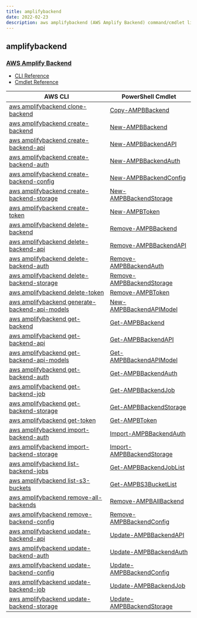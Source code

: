 ```yaml
---
title: amplifybackend
date: 2022-02-23
description: aws amplifybackend (AWS Amplify Backend) command/cmdlet list.
---
```


## amplifybackend

### [AWS Amplify Backend](https://aws.amazon.com/amplify/)

* [CLI Reference](https://docs.aws.amazon.com/cli/latest/reference/amplifybackend/index.html)
* [Cmdlet Reference](https://docs.aws.amazon.com/powershell/latest/reference/items/AmplifyBackend_cmdlets.html)

|AWS CLI|PowerShell Cmdlet|
|----|----|
|[aws amplifybackend clone-backend](https://docs.aws.amazon.com/cli/latest/reference/amplifybackend/clone-backend.html)|[Copy-AMPBBackend](https://docs.aws.amazon.com/powershell/latest/reference/items/Copy-AMPBBackend.html)|
|[aws amplifybackend create-backend](https://docs.aws.amazon.com/cli/latest/reference/amplifybackend/create-backend.html)|[New-AMPBBackend](https://docs.aws.amazon.com/powershell/latest/reference/items/New-AMPBBackend.html)|
|[aws amplifybackend create-backend-api](https://docs.aws.amazon.com/cli/latest/reference/amplifybackend/create-backend-api.html)|[New-AMPBBackendAPI](https://docs.aws.amazon.com/powershell/latest/reference/items/New-AMPBBackendAPI.html)|
|[aws amplifybackend create-backend-auth](https://docs.aws.amazon.com/cli/latest/reference/amplifybackend/create-backend-auth.html)|[New-AMPBBackendAuth](https://docs.aws.amazon.com/powershell/latest/reference/items/New-AMPBBackendAuth.html)|
|[aws amplifybackend create-backend-config](https://docs.aws.amazon.com/cli/latest/reference/amplifybackend/create-backend-config.html)|[New-AMPBBackendConfig](https://docs.aws.amazon.com/powershell/latest/reference/items/New-AMPBBackendConfig.html)|
|[aws amplifybackend create-backend-storage](https://docs.aws.amazon.com/cli/latest/reference/amplifybackend/create-backend-storage.html)|[New-AMPBBackendStorage](https://docs.aws.amazon.com/powershell/latest/reference/items/New-AMPBBackendStorage.html)|
|[aws amplifybackend create-token](https://docs.aws.amazon.com/cli/latest/reference/amplifybackend/create-token.html)|[New-AMPBToken](https://docs.aws.amazon.com/powershell/latest/reference/items/New-AMPBToken.html)|
|[aws amplifybackend delete-backend](https://docs.aws.amazon.com/cli/latest/reference/amplifybackend/delete-backend.html)|[Remove-AMPBBackend](https://docs.aws.amazon.com/powershell/latest/reference/items/Remove-AMPBBackend.html)|
|[aws amplifybackend delete-backend-api](https://docs.aws.amazon.com/cli/latest/reference/amplifybackend/delete-backend-api.html)|[Remove-AMPBBackendAPI](https://docs.aws.amazon.com/powershell/latest/reference/items/Remove-AMPBBackendAPI.html)|
|[aws amplifybackend delete-backend-auth](https://docs.aws.amazon.com/cli/latest/reference/amplifybackend/delete-backend-auth.html)|[Remove-AMPBBackendAuth](https://docs.aws.amazon.com/powershell/latest/reference/items/Remove-AMPBBackendAuth.html)|
|[aws amplifybackend delete-backend-storage](https://docs.aws.amazon.com/cli/latest/reference/amplifybackend/delete-backend-storage.html)|[Remove-AMPBBackendStorage](https://docs.aws.amazon.com/powershell/latest/reference/items/Remove-AMPBBackendStorage.html)|
|[aws amplifybackend delete-token](https://docs.aws.amazon.com/cli/latest/reference/amplifybackend/delete-token.html)|[Remove-AMPBToken](https://docs.aws.amazon.com/powershell/latest/reference/items/Remove-AMPBToken.html)|
|[aws amplifybackend generate-backend-api-models](https://docs.aws.amazon.com/cli/latest/reference/amplifybackend/generate-backend-api-models.html)|[New-AMPBBackendAPIModel](https://docs.aws.amazon.com/powershell/latest/reference/items/New-AMPBBackendAPIModel.html)|
|[aws amplifybackend get-backend](https://docs.aws.amazon.com/cli/latest/reference/amplifybackend/get-backend.html)|[Get-AMPBBackend](https://docs.aws.amazon.com/powershell/latest/reference/items/Get-AMPBBackend.html)|
|[aws amplifybackend get-backend-api](https://docs.aws.amazon.com/cli/latest/reference/amplifybackend/get-backend-api.html)|[Get-AMPBBackendAPI](https://docs.aws.amazon.com/powershell/latest/reference/items/Get-AMPBBackendAPI.html)|
|[aws amplifybackend get-backend-api-models](https://docs.aws.amazon.com/cli/latest/reference/amplifybackend/get-backend-api-models.html)|[Get-AMPBBackendAPIModel](https://docs.aws.amazon.com/powershell/latest/reference/items/Get-AMPBBackendAPIModel.html)|
|[aws amplifybackend get-backend-auth](https://docs.aws.amazon.com/cli/latest/reference/amplifybackend/get-backend-auth.html)|[Get-AMPBBackendAuth](https://docs.aws.amazon.com/powershell/latest/reference/items/Get-AMPBBackendAuth.html)|
|[aws amplifybackend get-backend-job](https://docs.aws.amazon.com/cli/latest/reference/amplifybackend/get-backend-job.html)|[Get-AMPBBackendJob](https://docs.aws.amazon.com/powershell/latest/reference/items/Get-AMPBBackendJob.html)|
|[aws amplifybackend get-backend-storage](https://docs.aws.amazon.com/cli/latest/reference/amplifybackend/get-backend-storage.html)|[Get-AMPBBackendStorage](https://docs.aws.amazon.com/powershell/latest/reference/items/Get-AMPBBackendStorage.html)|
|[aws amplifybackend get-token](https://docs.aws.amazon.com/cli/latest/reference/amplifybackend/get-token.html)|[Get-AMPBToken](https://docs.aws.amazon.com/powershell/latest/reference/items/Get-AMPBToken.html)|
|[aws amplifybackend import-backend-auth](https://docs.aws.amazon.com/cli/latest/reference/amplifybackend/import-backend-auth.html)|[Import-AMPBBackendAuth](https://docs.aws.amazon.com/powershell/latest/reference/items/Import-AMPBBackendAuth.html)|
|[aws amplifybackend import-backend-storage](https://docs.aws.amazon.com/cli/latest/reference/amplifybackend/import-backend-storage.html)|[Import-AMPBBackendStorage](https://docs.aws.amazon.com/powershell/latest/reference/items/Import-AMPBBackendStorage.html)|
|[aws amplifybackend list-backend-jobs](https://docs.aws.amazon.com/cli/latest/reference/amplifybackend/list-backend-jobs.html)|[Get-AMPBBackendJobList](https://docs.aws.amazon.com/powershell/latest/reference/items/Get-AMPBBackendJobList.html)|
|[aws amplifybackend list-s3-buckets](https://docs.aws.amazon.com/cli/latest/reference/amplifybackend/list-s3-buckets.html)|[Get-AMPBS3BucketList](https://docs.aws.amazon.com/powershell/latest/reference/items/Get-AMPBS3BucketList.html)|
|[aws amplifybackend remove-all-backends](https://docs.aws.amazon.com/cli/latest/reference/amplifybackend/remove-all-backends.html)|[Remove-AMPBAllBackend](https://docs.aws.amazon.com/powershell/latest/reference/items/Remove-AMPBAllBackend.html)|
|[aws amplifybackend remove-backend-config](https://docs.aws.amazon.com/cli/latest/reference/amplifybackend/remove-backend-config.html)|[Remove-AMPBBackendConfig](https://docs.aws.amazon.com/powershell/latest/reference/items/Remove-AMPBBackendConfig.html)|
|[aws amplifybackend update-backend-api](https://docs.aws.amazon.com/cli/latest/reference/amplifybackend/update-backend-api.html)|[Update-AMPBBackendAPI](https://docs.aws.amazon.com/powershell/latest/reference/items/Update-AMPBBackendAPI.html)|
|[aws amplifybackend update-backend-auth](https://docs.aws.amazon.com/cli/latest/reference/amplifybackend/update-backend-auth.html)|[Update-AMPBBackendAuth](https://docs.aws.amazon.com/powershell/latest/reference/items/Update-AMPBBackendAuth.html)|
|[aws amplifybackend update-backend-config](https://docs.aws.amazon.com/cli/latest/reference/amplifybackend/update-backend-config.html)|[Update-AMPBBackendConfig](https://docs.aws.amazon.com/powershell/latest/reference/items/Update-AMPBBackendConfig.html)|
|[aws amplifybackend update-backend-job](https://docs.aws.amazon.com/cli/latest/reference/amplifybackend/update-backend-job.html)|[Update-AMPBBackendJob](https://docs.aws.amazon.com/powershell/latest/reference/items/Update-AMPBBackendJob.html)|
|[aws amplifybackend update-backend-storage](https://docs.aws.amazon.com/cli/latest/reference/amplifybackend/update-backend-storage.html)|[Update-AMPBBackendStorage](https://docs.aws.amazon.com/powershell/latest/reference/items/Update-AMPBBackendStorage.html)|

